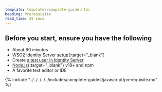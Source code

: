 ```yaml
---
template: templates/complete-guide.html
heading: Prerequisite
read_time: 30 secs
---
```


## Before you start, ensure you have the following

* About 60 minutes
* WSO2 Identity Server [setup](https://is.docs.wso2.com/en/latest/get-started/quick-set-up/){:target="_blank"}
* Create [a test user in Identity Server](https://is.docs.wso2.com/en/latest/guides/users/manage-users/#onboard-users)
* [Node.js](https://nodejs.org/en/download/package-manager){:target="_blank"} v18+ and npm
* A favorite text editor or IDE

{% include "../../../../../includes/complete-guides/javascript/prerequisite.md" %}
